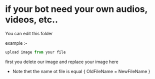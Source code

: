 # if your bot need your own audios, videos, etc..

You can edit this folder

example :-

``` javascript
upload image from your file

```

first you delete our image and replace your image here 

- Note thet the name ot file is equal { OldFileName = NewFileName }
